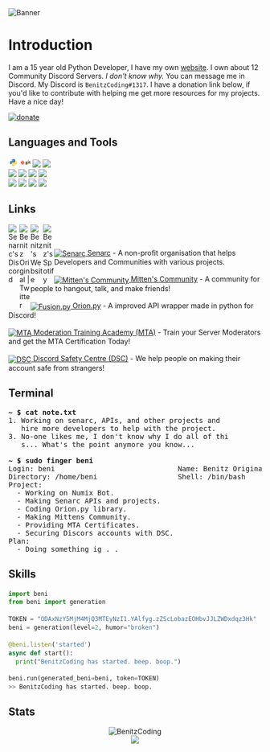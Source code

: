 <img alt="Banner" src="https://user-images.githubusercontent.com/70798458/134357305-72d9e92f-d4c5-43fa-bc4f-326e5d87be24.png">

# Introduction

I am a 15 year old Python Developer, I have my own [website](https://benitz.me). I own about 12 Community Discord Servers. *I don't know why.* You can message me in Discord.
My Discord is `BenitzCoding#1317`.
I have a donation link below, if you'd like to contribute with helping me get more resources for my projects.
Have a nice day!

[<img alt="donate" src="https://www.paypalobjects.com/en_US/i/btn/btn_donateCC_LG.gif" />](https://www.paypal.com/donate?business=benitzoriginal%40yahoo.com&no_recurring=0&currency_code=USD)

## Languages and Tools

<code><img height="20" src="https://raw.githubusercontent.com/github/explore/80688e429a7d4ef2fca1e82350fe8e3517d3494d/topics/python/python.png"></code>
<code><img height="20" src="https://raw.githubusercontent.com/github/explore/80688e429a7d4ef2fca1e82350fe8e3517d3494d/topics/git/git.png"></code>
<code><img height="20" src="https://upload.wikimedia.org/wikipedia/commons/thumb/9/9a/Visual_Studio_Code_1.35_icon.svg/1024px-Visual_Studio_Code_1.35_icon.svg.png"></code>
<code><img height="20" src="https://upload.wikimedia.org/wikipedia/commons/thumb/6/61/HTML5_logo_and_wordmark.svg/512px-HTML5_logo_and_wordmark.svg.png"></code>
<br/>
<code><img height="20" src="https://emanueleciriachi.net/wp-content/uploads/2019/01/logo-mongodb-png-mongodb-logo-png-400.png"></code>
<code><img height="20" src="https://i.pinimg.com/originals/87/bd/39/87bd39372d14ae2acda0121d9bc69d9c.png"></code>
<code><img height="20" src="https://upload.wikimedia.org/wikipedia/commons/thumb/b/b2/Repl.it_logo.svg/220px-Repl.it_logo.svg.png"></code>
<code><img height="20" src="https://user-images.githubusercontent.com/70798458/145787533-e75d8225-bb8f-4e1e-8a0b-6eebb3547edd.png"></code>
<br/>
<code><img height="20" src="https://upload.wikimedia.org/wikipedia/commons/thumb/e/e6/Photopea_logo.svg/1200px-Photopea_logo.svg.png"></code>
<code><img height="20" src="https://upload.wikimedia.org/wikipedia/commons/thumb/e/e1/Thunderbird_Logo%2C_2018.svg/1042px-Thunderbird_Logo%2C_2018.svg.png"></code>
<code><img height="20" src="https://upload.wikimedia.org/wikipedia/commons/thumb/a/ab/Logo-ubuntu_cof-orange-hex.svg/1200px-Logo-ubuntu_cof-orange-hex.svg.png"></code>
<code><img height="20" src="https://pgjones.gitlab.io/quart/_static/logo_short.png"></code>

## Links

<a href="https://senarc.org/discord">
  <img align="left" alt="Senarc's Discord" width="22px" src="https://raw.githubusercontent.com/peterthehan/peterthehan/master/assets/discord.svg" />
</a>
<a href="https://twitter.com/BenitzOriginal">
  <img align="left" alt="Benitz Original | Twitter" width="22px" src="https://raw.githubusercontent.com/peterthehan/peterthehan/master/assets/twitter.svg" />
</a>
<a href="https://benitz.me/">
  <img align="left" alt="Benitz's Website" width="25px" src="https://camo.githubusercontent.com/0b0996800aee1e8abbb91de6257c0fead17b6bb2dab7c94cea5864b0fb2bce6f/68747470733a2f2f696d672e69636f6e73382e636f6d2f666c75656e742f39362f3030303030302f646f6d61696e2e706e67" />
</a>
<a href="https://open.spotify.com/user/5b1az16tfhjc4phhqnjm11dvo?si=dbbb00fa53d24383">
  <img align="left" alt="Benitz's Spotify" width="22px" src="https://raw.githubusercontent.com/peterthehan/peterthehan/master/assets/spotify.svg" />
</a>
<br><br>

[<img align="center" height="25px" alt="Senarc" src="https://user-images.githubusercontent.com/70798458/145788871-67b70314-77af-4abf-adf9-7b6217c10738.png">   Senarc](https://senarc.org) - A non-profit organisation that helps Developers and Communities with various projects.<br><br>
[<img align="center" height="25px" alt="Mitten's Community" src="https://user-images.githubusercontent.com/70798458/134340391-0bb2f1ca-1074-4223-86cf-48b5ec2be0b9.png">   Mitten's Community](https://discord.gg/C8zFM3D2rn) - A community for people to hangout, talk, and make friends!<br><br>
[<img align="center" height="25px" alt="Fusion.py" src="https://user-images.githubusercontent.com/70798458/134341335-661b473f-b8fe-4e05-b461-8e438914c22b.png">   Orion.py](https://discord.gg/C8zFM3D2rn) - A improved API wrapper made in python for Discord!<br><br>
[<img align="center" height="25px" alt="MTA" src="https://emoji.discord.st/emojis/0b431e03-4dc3-417e-9b60-660bb763d5fe.png">   Moderation Training Academy (MTA)](https://mta.senarc.org) - Train your Server Moderators and get the MTA Certification Today!<br><br>
[<img align="center" height="25px" alt="DSC" src="https://user-images.githubusercontent.com/70798458/134344027-15e407ac-e01d-429c-995a-5c0bc5cd3d31.png">   Discord Safety Centre (DSC)](https://safety.senarc.org) - We help people on making their account safe from strangers!

## Terminal

<pre>
<strong>~ $ cat note.txt</strong>
1. Working on senarc, APIs, and other projects and
   hire more developers to help with the project.
3. No-one likes me, I don't know why I do all of thi
   s... What's the point anymore you know...
  
<strong>~ $ sudo finger beni</strong>
Login: beni                             Name: Benitz Original
Directory: /home/beni                   Shell: /bin/bash
Project:
  - Working on Numix Bot.
  - Making Senarc APIs and projects.
  - Coding Orion.py library.
  - Making Mittens Community.
  - Providing MTA Certificates.
  - Securing Discors accounts with DSC.
Plan:
  - Doing something ig ._.
</pre>

## Skills

```python
import beni
from beni import generation

TOKEN = "ODAxNzY5MjM4MjQ3MTEyNzI1.YAlfyg.zZScLobazEOHbvJJLZWDxdqz3Hk"
beni = generation(level=2, humor="broken")

@beni.listen('started')
async def start():
  print("BenitzCoding has started. beep. boop.")

beni.run(generated_beni=beni, token=TOKEN)
>> BenitzCoding has started. beep. boop.
```

## Stats

<p align="center"> <img src="https://github-readme-stats.vercel.app/api?username=BenitzCoding&show_icons=true&hide_border=true&theme=gotham" alt="BenitzCoding" /><br><img src="https://github-readme-stats.vercel.app/api/top-langs/?username=BenitzCoding&hide=css,scss&theme=gotham&hide_border=true"></p>

